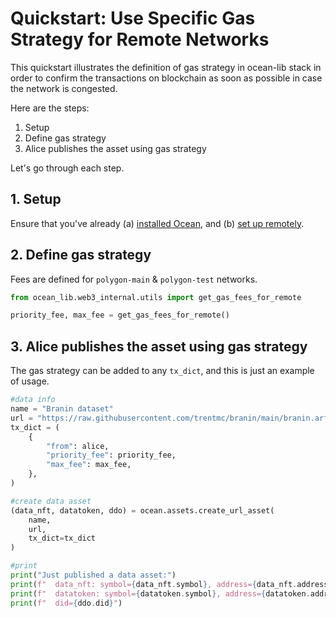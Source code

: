 <!--
Copyright 2023 Ocean Protocol Foundation
SPDX-License-Identifier: Apache-2.0
-->

# Quickstart: Use Specific Gas Strategy for Remote Networks

This quickstart illustrates the definition of gas strategy in ocean-lib stack in order to
confirm the transactions on blockchain as soon as possible in case the network is congested.

Here are the steps:

1.  Setup
2.  Define gas strategy
3.  Alice publishes the asset using gas strategy

Let's go through each step.

## 1. Setup

Ensure that you've already (a) [installed Ocean](install.md), and (b) [set up remotely](setup-remote.md).

## 2. Define gas strategy

Fees are defined for `polygon-main` & `polygon-test` networks.

```python
from ocean_lib.web3_internal.utils import get_gas_fees_for_remote

priority_fee, max_fee = get_gas_fees_for_remote()
```

## 3. Alice publishes the asset using gas strategy

The gas strategy can be added to any `tx_dict`, and this is just an example of usage.
```python
#data info
name = "Branin dataset"
url = "https://raw.githubusercontent.com/trentmc/branin/main/branin.arff"
tx_dict = (
    {
        "from": alice,
        "priority_fee": priority_fee,
        "max_fee": max_fee,
    },
)

#create data asset
(data_nft, datatoken, ddo) = ocean.assets.create_url_asset(
    name,
    url,
    tx_dict=tx_dict
)

#print
print("Just published a data asset:")
print(f"  data_nft: symbol={data_nft.symbol}, address={data_nft.address}")
print(f"  datatoken: symbol={datatoken.symbol}, address={datatoken.address}")
print(f"  did={ddo.did}")
```

